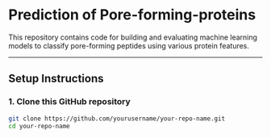 # Prediction of Pore-forming-proteins 
This repository contains code for building and evaluating machine learning models to classify pore-forming peptides using various protein features.

---

## Setup Instructions
### 1. Clone this GitHub repository
```bash
git clone https://github.com/yourusername/your-repo-name.git
cd your-repo-name
